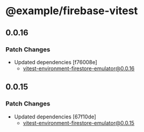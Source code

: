 # @example/firebase-vitest

## 0.0.16

### Patch Changes

- Updated dependencies [f76008e]
  - vitest-environment-firestore-emulator@0.0.16

## 0.0.15

### Patch Changes

- Updated dependencies [67f10de]
  - vitest-environment-firestore-emulator@0.0.15

